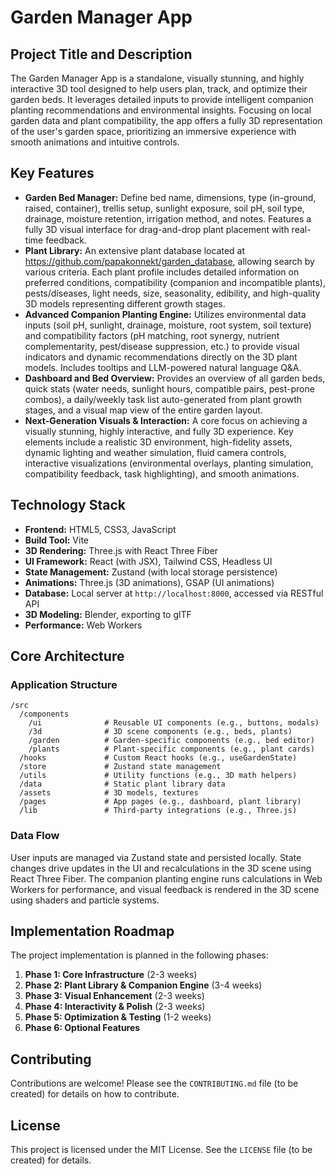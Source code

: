 # Garden Manager App

## Project Title and Description

The Garden Manager App is a standalone, visually stunning, and highly interactive 3D tool designed to help users plan, track, and optimize their garden beds. It leverages detailed inputs to provide intelligent companion planting recommendations and environmental insights. Focusing on local garden data and plant compatibility, the app offers a fully 3D representation of the user's garden space, prioritizing an immersive experience with smooth animations and intuitive controls.

## Key Features

*   **Garden Bed Manager:** Define bed name, dimensions, type (in-ground, raised, container), trellis setup, sunlight exposure, soil pH, soil type, drainage, moisture retention, irrigation method, and notes. Features a fully 3D visual interface for drag-and-drop plant placement with real-time feedback.
*   **Plant Library:** An extensive plant database located at https://github.com/papakonnekt/garden_database, allowing search by various criteria. Each plant profile includes detailed information on preferred conditions, compatibility (companion and incompatible plants), pests/diseases, light needs, size, seasonality, edibility, and high-quality 3D models representing different growth stages.
*   **Advanced Companion Planting Engine:** Utilizes environmental data inputs (soil pH, sunlight, drainage, moisture, root system, soil texture) and compatibility factors (pH matching, root synergy, nutrient complementarity, pest/disease suppression, etc.) to provide visual indicators and dynamic recommendations directly on the 3D plant models. Includes tooltips and LLM-powered natural language Q&A.
*   **Dashboard and Bed Overview:** Provides an overview of all garden beds, quick stats (water needs, sunlight hours, compatible pairs, pest-prone combos), a daily/weekly task list auto-generated from plant growth stages, and a visual map view of the entire garden layout.
*   **Next-Generation Visuals & Interaction:** A core focus on achieving a visually stunning, highly interactive, and fully 3D experience. Key elements include a realistic 3D environment, high-fidelity assets, dynamic lighting and weather simulation, fluid camera controls, interactive visualizations (environmental overlays, planting simulation, compatibility feedback, task highlighting), and smooth animations.

## Technology Stack

*   **Frontend:** HTML5, CSS3, JavaScript
*   **Build Tool:** Vite
*   **3D Rendering:** Three.js with React Three Fiber
*   **UI Framework:** React (with JSX), Tailwind CSS, Headless UI
*   **State Management:** Zustand (with local storage persistence)
*   **Animations:** Three.js (3D animations), GSAP (UI animations)
*   **Database:** Local server at `http://localhost:8000`, accessed via RESTful API
*   **3D Modeling:** Blender, exporting to glTF
*   **Performance:** Web Workers

## Core Architecture

### Application Structure

```
/src
  /components
    /ui              # Reusable UI components (e.g., buttons, modals)
    /3d              # 3D scene components (e.g., beds, plants)
    /garden          # Garden-specific components (e.g., bed editor)
    /plants          # Plant-specific components (e.g., plant cards)
  /hooks             # Custom React hooks (e.g., useGardenState)
  /store             # Zustand state management
  /utils             # Utility functions (e.g., 3D math helpers)
  /data              # Static plant library data
  /assets            # 3D models, textures
  /pages             # App pages (e.g., dashboard, plant library)
  /lib               # Third-party integrations (e.g., Three.js)
```

### Data Flow

User inputs are managed via Zustand state and persisted locally. State changes drive updates in the UI and recalculations in the 3D scene using React Three Fiber. The companion planting engine runs calculations in Web Workers for performance, and visual feedback is rendered in the 3D scene using shaders and particle systems.

## Implementation Roadmap

The project implementation is planned in the following phases:

1.  **Phase 1: Core Infrastructure** (2-3 weeks)
2.  **Phase 2: Plant Library & Companion Engine** (3-4 weeks)
3.  **Phase 3: Visual Enhancement** (2-3 weeks)
4.  **Phase 4: Interactivity & Polish** (2-3 weeks)
5.  **Phase 5: Optimization & Testing** (1-2 weeks)
6.  **Phase 6: Optional Features**

## Contributing

Contributions are welcome! Please see the `CONTRIBUTING.md` file (to be created) for details on how to contribute.

## License

This project is licensed under the MIT License. See the `LICENSE` file (to be created) for details.